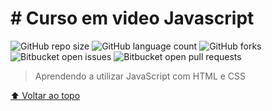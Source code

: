# # Curso em video Javascript

![GitHub repo size](https://img.shields.io/github/repo-size/luanvictorms/CursoeEmVideoJavascript)
![GitHub language count](https://img.shields.io/github/languages/count/luanvictorms/CursoeEmVideoJavascript)
![GitHub forks](https://img.shields.io/github/forks/luanvictorms/CursoeEmVideoJavascript)
![Bitbucket open issues](https://img.shields.io/bitbucket/issues/luanvictorms/CursoeEmVideoJavascript)
![Bitbucket open pull requests](https://img.shields.io/bitbucket/pr-raw/luanvictorms/CursoeEmVideoJavascript)


> Aprendendo a utilizar JavaScript com HTML e CSS


[⬆ Voltar ao topo](#nome-do-projeto)<br>
